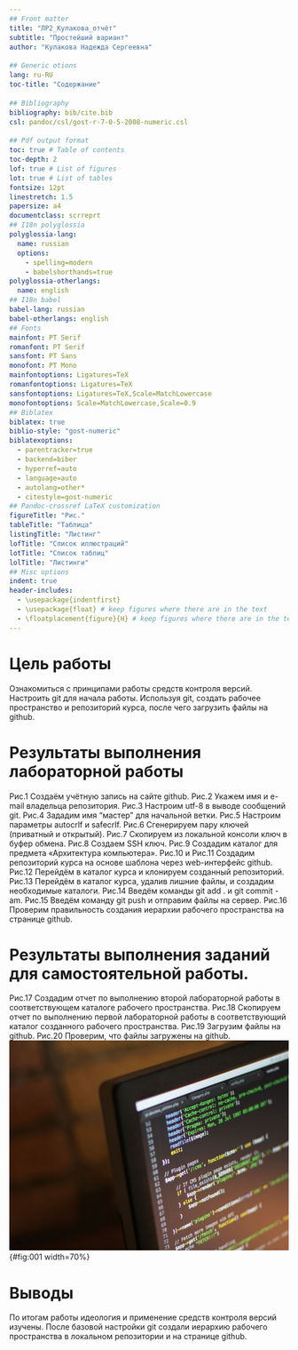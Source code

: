 ```yaml
---
## Front matter
title: "ЛР2_Кулакова_отчёт"
subtitle: "Простейший вариант"
author: "Кулакова Надежда Сергеевна"

## Generic otions
lang: ru-RU
toc-title: "Содержание"

## Bibliography
bibliography: bib/cite.bib
csl: pandoc/csl/gost-r-7-0-5-2008-numeric.csl

## Pdf output format
toc: true # Table of contents
toc-depth: 2
lof: true # List of figures
lot: true # List of tables
fontsize: 12pt
linestretch: 1.5
papersize: a4
documentclass: scrreprt
## I18n polyglossia
polyglossia-lang:
  name: russian
  options:
	- spelling=modern
	- babelshorthands=true
polyglossia-otherlangs:
  name: english
## I18n babel
babel-lang: russian
babel-otherlangs: english
## Fonts
mainfont: PT Serif
romanfont: PT Serif
sansfont: PT Sans
monofont: PT Mono
mainfontoptions: Ligatures=TeX
romanfontoptions: Ligatures=TeX
sansfontoptions: Ligatures=TeX,Scale=MatchLowercase
monofontoptions: Scale=MatchLowercase,Scale=0.9
## Biblatex
biblatex: true
biblio-style: "gost-numeric"
biblatexoptions:
  - parentracker=true
  - backend=biber
  - hyperref=auto
  - language=auto
  - autolang=other*
  - citestyle=gost-numeric
## Pandoc-crossref LaTeX customization
figureTitle: "Рис."
tableTitle: "Таблица"
listingTitle: "Листинг"
lofTitle: "Список иллюстраций"
lotTitle: "Список таблиц"
lolTitle: "Листинги"
## Misc options
indent: true
header-includes:
  - \usepackage{indentfirst}
  - \usepackage{float} # keep figures where there are in the text
  - \floatplacement{figure}{H} # keep figures where there are in the text
---
```


# Цель работы

Ознакомиться с принципами работы средств контроля версий. Настроить git
для начала работы. Используя git, создать рабочее пространство и
репозиторий курса, после чего загрузить файлы на github.

# Результаты выполнения лабораторной работы

Рис.1 Создаём учётную запись на сайте github.
Рис.2 Укажем имя и e-mail владельца репозитория.
Рис.3 Настроим utf-8 в выводе сообщений git.
Рис.4 Зададим имя “мастер” для начальной ветки.
Рис.5 Настроим параметры autocrlf и safecrlf.
Рис.6 Сгенерируем пару ключей (приватный и открытый).
Рис.7 Скопируем из локальной консоли ключ в буфер обмена.
Рис.8 Создаем SSH ключ.
Рис.9 Создадим каталог для предмета «Архитектура компьютера».
Рис.10 и Рис.11 Создадим репозиторий курса на основе шаблона через web-интерфейс github.
Рис.12 Перейдём в каталог курса и клонируем созданный репозиторий.
Рис.13 Перейдём в каталог курса, удалив лишние файлы, и создадим необходимые
каталоги.
Рис.14 Введём команды git add . и git commit -am.
Рис.15 Введём команду git push и отправим файлы на сервер.
Рис.16 Проверим правильность создания иерархии рабочего пространства на
странице github.

# Результаты выполнения заданий для самостоятельной работы.

Рис.17 Создадим отчет по выполнению второй лабораторной работы в
соответствующем каталоге рабочего пространства.
Рис.18 Скопируем отчет по выполнению первой лабораторной работы в
соответствующий каталог созданного рабочего пространства.
Рис.19 Загрузим файлы на github.
Рис.20 Проверим, что файлы загружены на github.
![Название рисунка](image/placeimg_800_600_tech.jpg){#fig:001 width=70%}

# Выводы

По итогам работы идеология и применение средств контроля версий изучены.
После базовой настройки git создали иерархию рабочего пространства в
локальном репозитории и на странице github.

